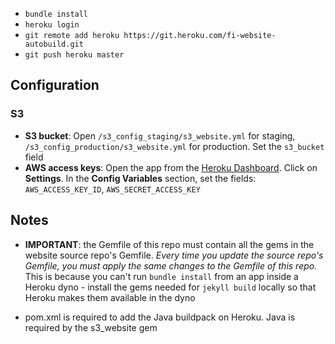 * `bundle install`
* `heroku login`
* `git remote add heroku https://git.heroku.com/fi-website-autobuild.git`
* `git push heroku master`

## Configuration

### S3

* **S3 bucket**: Open `/s3_config_staging/s3_website.yml` for staging, `/s3_config_production/s3_website.yml` for production. Set the `s3_bucket` field
* **AWS access keys**: Open the app from the [Heroku Dashboard](https://dashboard.heroku.com/apps). Click on **Settings**. In the **Config Variables** section, set the fields: `AWS_ACCESS_KEY_ID`, `AWS_SECRET_ACCESS_KEY`

## Notes

* **IMPORTANT**: the Gemfile of this repo must contain all the gems in the website source repo's Gemfile. *Every time you update the source repo's Gemfile, you must apply the same changes to the Gemfile of this repo.* This is because you can't run `bundle install` from an app inside a Heroku dyno - install the gems needed for `jekyll build` locally so that Heroku makes them available in the dyno

* pom.xml is required to add the Java buildpack on Heroku. Java is required by the s3_website gem
